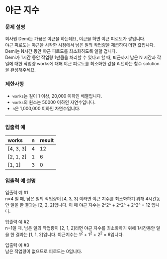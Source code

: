 # 야근 지수

### 문제 설명

회사원 Demi는 가끔은 야근을 하는데요, 야근을 하면 야근 피로도가 쌓입니다.  
야근 피로도는 야근을 시작한 시점에서 남은 일의 작업량을 제곱하여 더한 값입니다.  
Demi는 N시간 동안 야근 피로도를 최소화하도록 일할 겁니다.  
Demi가 1시간 동안 작업량 1만큼을 처리할 수 있다고 할 때, 퇴근까지 남은 N 시간과 각 일에 대한 작업량 works에 대해 야근 피로도를 최소화한 값을 리턴하는 함수 solution을 완성해주세요.

### 제한사항
- `works`는 길이 1 이상, 20,000 이하인 배열입니다.
- `works`의 원소는 50000 이하인 자연수입니다.
- `n`은 1,000,000 이하인 자연수입니다.

---

### 입출력 예
|works|n|result|
|:---|:---|:---|
|[4, 3, 3]|4|12|
|[2, 1, 2]|1|6|
|[1, 1]|3|0|

### 입출력 예 설명
입출력 예 #1  
n=4 일 때, 남은 일의 작업량이 [4, 3, 3] 이라면 야근 지수를 최소화하기 위해 4시간동안 일을 한 결과는 [2, 2, 2]입니다. 이 때 야근 지수는 2^2^ + 2^2^ + 2^2^ = 12 입니다.

입출력 예 #2  
n=1일 때, 남은 일의 작업량이 [2, 1, 2]라면 야근 지수를 최소화하기 위해 1시간동안 일을 한 결과는 [1, 1, 2]입니다. 야근지수는 1<sup>2</sup> + 1<sup>2</sup> + 2<sup>2</sup> = 6입니다.

입출력 예 #3  
남은 작업량이 없으므로 피로도는 0입니다.
